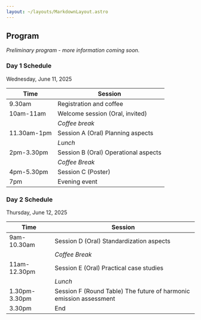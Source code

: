 ```yaml
---
layout: ~/layouts/MarkdownLayout.astro
---
```


## Program

_Preliminary program - more information coming soon._

### Day 1 Schedule

Wednesday, June 11, 2025

| Time        | Session                              |
| ----------- | ------------------------------------ |
| 9.30am      | Registration and coffee              |
| 10am-11am   | Welcome session (Oral, invited)      |
|             | _Coffee break_                       |
| 11.30am-1pm | Session A (Oral) Planning aspects    |
|             | _Lunch_                              |
| 2pm-3.30pm  | Session B (Oral) Operational aspects |
|             | _Coffee Break_                       |
| 4pm-5.30pm  | Session C (Poster)                   |
| 7pm         | Evening event                        |

### Day 2 Schedule

Thursday, June 12, 2025

| Time          | Session                                                            |
| ------------- | ------------------------------------------------------------------ |
| 9am-10.30am   | Session D (Oral) Standardization aspects                           |
|               | _Coffee Break_                                                     |
| 11am-12.30pm  | Session E (Oral) Practical case studies                            |
|               | _Lunch_                                                            |
| 1.30pm-3.30pm | Session F (Round Table) The future of harmonic emission assessment |
| 3.30pm        | End                                                                |
